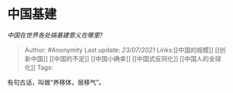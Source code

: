 # 中国基建
*中国在世界各处搞基建意义在哪里?*

> Author: #Anonymity
> Last update: *23/07/2021*
> Links:[[中国的规模]] [[创新中国]] [[中国的不足]] [[中国小确幸]] [[中国式反同化]] [[中国人的全球化]]
> Tags:

有句古话，叫做“养移体，居移气”。
